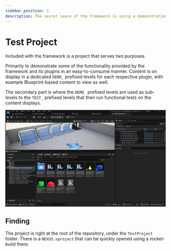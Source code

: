 ```yaml
---
sidebar_position: 3
description: The secret sauce of the framework is using a demonstration project as its functional testbed. There you have it, the big secret.
---
```


# Test Project

Included with the framework is a project that serves two purposes.

Primarily to demonstrate some of the functionality provided by the framework and its plugins in an easy-to-consume manner. Content is on display in a dedicated `DEMO_` prefixed levels for each respective plugin, with example Blueprint-based content to view as well.

The secondary part is where the `DEMO_` prefixed levels are used as sub-levels to the `TEST_` prefixed levels that then run functional tests on the content displays.


![Test Project](test-project.webp)

## Finding

The project is right at the root of the repository, under the `TestProject` folder. There is a `NEXUS.uproject` that can be quickly opened using a rocket-build there.
